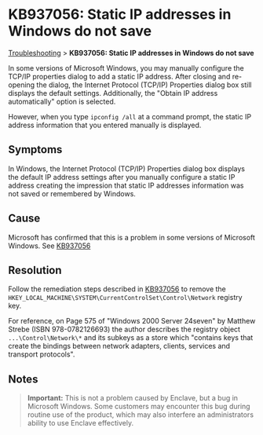 # KB937056: Static IP addresses in Windows do not save

[Troubleshooting](/troubleshooting) > **KB937056: Static IP addresses in Windows do not save**

In some versions of Microsoft Windows, you may manually configure the TCP/IP properties dialog to add a static IP address. After closing and re-opening the dialog, the Internet Protocol (TCP/IP) Properties dialog box still displays the default settings. Additionally, the "Obtain IP address automatically" option is selected.

However, when you type `ipconfig /all` at a command prompt, the static IP address information that you entered manually is displayed.

## Symptoms

In Windows, the Internet Protocol (TCP/IP) Properties dialog box displays the default IP address settings after you manually configure a static IP address creating the impression that static IP addresses information was not saved or remembered by Windows.

## Cause

Microsoft has confirmed that this is a problem in some versions of Microsoft Windows. See [KB937056](http://support.microsoft.com/kb/937056)

## Resolution

Follow the remediation steps described in [KB937056](http://support.microsoft.com/kb/937056) to remove the `HKEY_LOCAL_MACHINE\SYSTEM\CurrentControlSet\Control\Network` registry key.

For reference, on Page 575 of "Windows 2000 Server 24seven" by Matthew Strebe (ISBN 978-0782126693) the author describes the registry object `...\Control\Network\*` and its subkeys as a store which "contains keys that create the bindings between network adapters, clients, services and transport protocols".

## Notes

> **Important:** This is not a problem caused by Enclave, but a bug in Microsoft Windows. Some customers may encounter this bug during routine use of the product, which may also interfere an administrators ability to use Enclave effectively.
